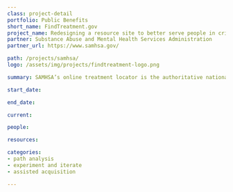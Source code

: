 ```yaml
---
class: project-detail
portfolio: Public Benefits
short_name: FindTreatment.gov
project_name: Redesigning a resource site to better serve people in crisis
partner: Substance Abuse and Mental Health Services Administration
partner_url: https://www.samhsa.gov/

path: /projects/samhsa/
logo: /assets/img/projects/findtreatment-logo.png

summary: SAMHSA’s online treatment locator is the authoritative national resource for treatment provider information. 

start_date:

end_date:

current:

people:

resources:

categories:
- path analysis
- experiment and iterate
- assisted acquisition

---
```

